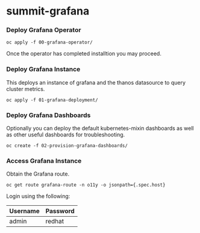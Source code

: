 # summit-grafana

### Deploy Grafana Operator

```
oc apply -f 00-grafana-operator/
```

Once the operator has completed installtion you may proceed.

### Deploy Grafana Instance

This deploys an instance of grafana and the thanos datasource to query cluster metrics.

```
oc apply -f 01-grafana-deployment/
```

### Deploy Grafana Dashboards

Optionally you can deploy the default kubernetes-mixin dashboards as well as other useful dashboards for troubleshooting.

```
oc create -f 02-provision-grafana-dashboards/
```

### Access Grafana Instance

Obtain the Grafana route.

```
oc get route grafana-route -n o11y -o jsonpath={.spec.host}
```

Login using the following:

| Username | Password |
| - | - |
| admin | redhat |

